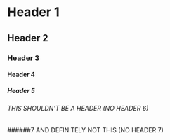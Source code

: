 # Header 1
## Header 2
### Header 3
#### Header 4
##### Header 5
###### THIS SHOULDN'T BE A HEADER (NO HEADER 6)
######7 AND DEFINITELY NOT THIS (NO HEADER 7)
